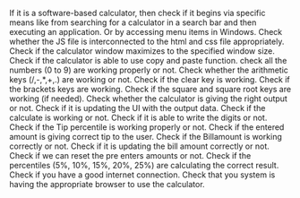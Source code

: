 If it is a software-based calculator, then check if it begins via specific means like from searching for a calculator in a search bar and then executing an application. Or by accessing menu items in Windows.
Check whether the JS file is interconnected to the html and css file appropriately.
Check if the calculator window maximizes to the specified window size.
Check if the calculator is able to use copy and paste function.
check all the numbers (0 to 9) are working properly or not.
Check whether the arithmetic keys (/,-,*,+,.) are working or not.
Check if the clear key is working.
Check if the brackets keys are working.
Check if the square and square root keys are working (if needed).
Check whether the calculator is giving the right output or not.
Check if it is updating the UI with the output data.
Check if the calculate is working or not.
Check if it is able to write the digits or not.
Check if the Tip percentile is working properly or not.
Check if the entered amount is giving correct tip to the user.
Check if the Billamount is working correctly or not.
Check if it is updating the bill amount correctly or not.
Check if we can reset the pre enters amounts or not.
Check if the percentiles (5%, 10%, 15%, 20%, 25%) are calculating the correct result.
Check if you have a good internet connection.
Check that you system is having the appropriate browser to use the calculator.
